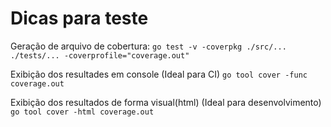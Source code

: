 # Dicas para teste

Geração de arquivo de cobertura:
`go test -v -coverpkg ./src/... ./tests/... -coverprofile="coverage.out"`

Exibição dos resultades em console (Ideal para CI)
`go tool cover -func coverage.out`

Exibição dos resultados de forma visual(html) (Ideal para desenvolvimento)
`go tool cover -html coverage.out`